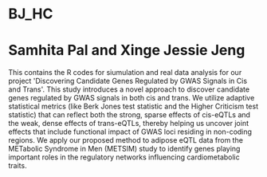 # BJ_HC

# Samhita Pal and Xinge Jessie Jeng
This contains the R codes for siumulation and real data analysis for our project 'Discovering Candidate Genes Regulated by GWAS Signals in Cis and Trans'. This study introduces a novel approach to discover candidate genes regulated by GWAS signals in both cis and trans. We utilize adaptive statistical metrics (like Berk Jones test statistic and the Higher Criticism test statistic) that can reflect both the strong, sparse effects of cis-eQTLs and the weak, dense effects of trans-eQTLs, thereby helping us uncover joint effects that include functional impact of GWAS loci residing in non-coding regions. We apply our proposed method to adipose eQTL data from the METabolic Syndrome in Men (METSIM) study to identify genes playing important roles in the regulatory networks influencing cardiometabolic traits.
